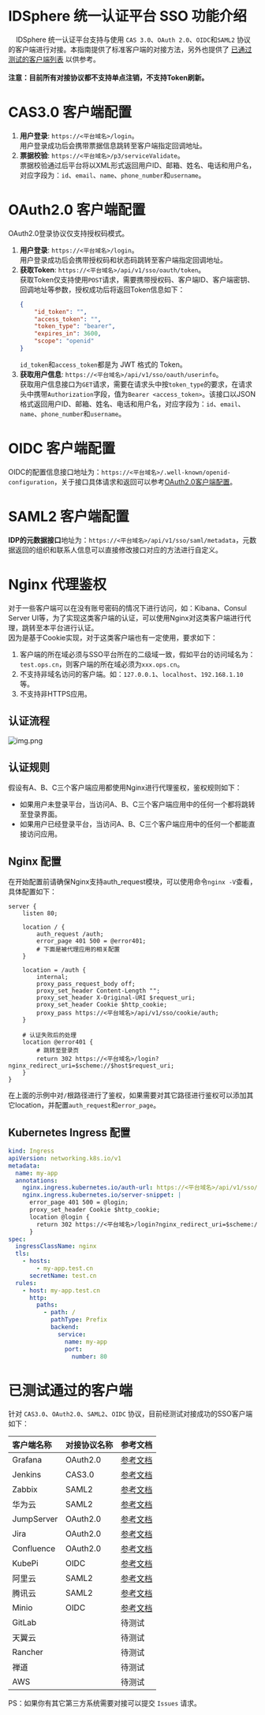 # IDSphere 统一认证平台 SSO 功能介绍
&nbsp;&nbsp;&nbsp;&nbsp;IDSphere 统一认证平台支持与使用 `CAS 3.0`、`OAuth 2.0`、`OIDC`和`SAML2` 协议的客户端进行对接。本指南提供了标准客户端的对接方法，另外也提供了 [已通过测试的客户端列表](#已测试通过的客户端) 以供参考。  
<br>
**注意：目前所有对接协议都不支持单点注销，不支持Token刷新。**
# CAS3.0 客户端配置
1. **用户登录**: `https://<平台域名>/login`。  
用户登录成功后会携带票据信息跳转至客户端指定回调地址。
2. **票据校验**: `https://<平台域名>/p3/serviceValidate`。  
票据校验通过后平台将以XML形式返回用户ID、邮箱、姓名、电话和用户名，对应字段为：`id`、`email`、`name`、`phone_number`和`username`。
# OAuth2.0 客户端配置
OAuth2.0登录协议仅支持授权码模式。
1. **用户登录**: `https://<平台域名>/login`。  
用户登录成功后会携带授权码和状态码跳转至客户端指定回调地址。
2. **获取Token**: `https://<平台域名>/api/v1/sso/oauth/token`。  
获取Token仅支持使用`POST`请求，需要携带授权码、客户端ID、客户端密钥、回调地址等参数，授权成功后将返回Token信息如下：
    ```json
    {
        "id_token": "",
        "access_token": "",
        "token_type": "bearer",
        "expires_in": 3600,
        "scope": "openid"
    }
    ```
    `id_token`和`access_token`都是为 JWT 格式的 Token。
3. **获取用户信息**: `https://<平台域名>/api/v1/sso/oauth/userinfo`。  
获取用户信息接口为`GET`请求，需要在请求头中按`token_type`的要求，在请求头中携带`Authorization`字段，值为`Bearer <access_token>`。该接口以JSON格式返回用户ID、邮箱、姓名、电话和用户名，对应字段为：`id`、`email`、`name`、`phone_number`和`username`。
# OIDC 客户端配置
OIDC的配置信息接口地址为：`https://<平台域名>/.well-known/openid-configuration`，关于接口具体请求和返回可以参考[OAuth2.0客户端配置](#OAuth2.0客户端配置)。
# SAML2 客户端配置
**IDP的元数据接口**地址为：`https://<平台域名>/api/v1/sso/saml/metadata`，元数据返回的组织和联系人信息可以直接修改接口对应的方法进行自定义。
# Nginx 代理鉴权
对于一些客户端可以在没有账号密码的情况下进行访问，如：Kibana、Consul Server UI等，为了实现这类客户端的认证，可以使用Nginx对这类客户端进行代理，跳转至本平台进行认证。
<br>
因为是基于Cookie实现，对于这类客户端也有一定使用，要求如下：
1. 客户端的所在域必须与SSO平台所在的二级域一致，假如平台的访问域名为：`test.ops.cn`，则客户端的所在域必须为`xxx.ops.cn`。
2. 不支持非域名访问的客户端。如：`127.0.0.1`、`localhost`、`192.168.1.10`等。 
3. 不支持非HTTPS应用。
## 认证流程
![img.png](sso_example/img/nginx.jpg)
## 认证规则
假设有A、B、C三个客户端应用都使用Nginx进行代理鉴权，鉴权规则如下：
* 如果用户未登录平台，当访问A、B、C三个客户端应用中的任何一个都将跳转至登录界面。
* 如果用户已经登录平台，当访问A、B、C三个客户端应用中的任何一个都能直接访问应用。
## Nginx 配置
在开始配置前请确保Nginx支持auth_request模块，可以使用命令`nginx -V`查看，具体配置如下：
```nginx
server {
	listen 80;

	location / {
		auth_request /auth;
		error_page 401 500 = @error401;
		# 下面是被代理应用的相关配置
	}
	
	location = /auth {
		internal;
		proxy_pass_request_body off;
		proxy_set_header Content-Length "";
		proxy_set_header X-Original-URI $request_uri;
		proxy_set_header Cookie $http_cookie;
		proxy_pass https://<平台域名>/api/v1/sso/cookie/auth;
	}

	# 认证失败后的处理
	location @error401 {
		# 跳转至登录页
		return 302 https://<平台域名>/login?nginx_redirect_uri=$scheme://$host$request_uri;
	}
}
```
在上面的示例中对`/`根路径进行了鉴权，如果需要对其它路径进行鉴权可以添加其它location，并配置`auth_request`和`error_page`。
## Kubernetes Ingress 配置
```yaml
kind: Ingress
apiVersion: networking.k8s.io/v1
metadata:
  name: my-app
  annotations:
    nginx.ingress.kubernetes.io/auth-url: https://<平台域名>/api/v1/sso/cookie/auth
    nginx.ingress.kubernetes.io/server-snippet: |
      error_page 401 500 = @login;
      proxy_set_header Cookie $http_cookie;
      location @login {
        return 302 https://<平台域名>/login?nginx_redirect_uri=$scheme://$host$request_uri;
      }
spec:
  ingressClassName: nginx
  tls:
    - hosts:
        - my-app.test.cn
      secretName: test.cn
  rules:
    - host: my-app.test.cn
      http:
        paths:
          - path: /
            pathType: Prefix
            backend:
              service:
                name: my-app
                port:
                  number: 80
```
# 已测试通过的客户端
针对 `CAS3.0`、`OAuth2.0`、`SAML2`、`OIDC` 协议，目前经测试对接成功的SSO客户端如下：

| 客户端名称      | 对接协议名称   | 参考文档                                                                                               |
|:-----------|:---------|----------------------------------------------------------------------------------------------------|
| Grafana    | OAuth2.0 | [参考文档](https://github.com/yuyan075500/ops-api/blob/main/deploy/sso_example/grafana.md "参考文档")      |
| Jenkins    | CAS3.0   | [参考文档](https://github.com/yuyan075500/ops-api/blob/main/deploy/sso_example/jenkins.md "参考文档")      |
| Zabbix     | SAML2    | [参考文档](https://github.com/yuyan075500/ops-api/blob/main/deploy/sso_example/zabbix.md "参考文档")       |
| 华为云        | SAML2    | [参考文档](https://github.com/yuyan075500/ops-api/blob/main/deploy/sso_example/huawei_cloud.md "参考文档") |
| JumpServer | OAuth2.0 | [参考文档](https://github.com/yuyan075500/ops-api/blob/main/deploy/sso_example/jumpserver.md "参考文档")   |
| Jira       | OAuth2.0 | [参考文档](https://github.com/yuyan075500/ops-api/blob/main/deploy/sso_example/jira.md "参考文档")         |
| Confluence | OAuth2.0 | [参考文档](https://github.com/yuyan075500/ops-api/blob/main/deploy/sso_example/confluence.md "参考文档")   |
| KubePi     | OIDC     | [参考文档](https://github.com/yuyan075500/ops-api/blob/main/deploy/sso_example/kubepi.md "参考文档")       |
| 阿里云        | SAML2    | [参考文档](https://github.com/yuyan075500/ops-api/blob/main/deploy/sso_example/aliyun.md "参考文档")       |
| 腾讯云        | SAML2    | [参考文档](https://github.com/yuyan075500/ops-api/blob/main/deploy/sso_example/tencent.md "参考文档")      |
| Minio      | OIDC     | [参考文档](https://github.com/yuyan075500/ops-api/blob/main/deploy/sso_example/minio.md "参考文档")        |
| GitLab     |          | 待测试                                                                                                |
| 天翼云        |          | 待测试                                                                                                |
| Rancher    |          | 待测试                                                                                                |
| 禅道         |          | 待测试                                                                                                |
| AWS        |          | 待测试                                                                                                |

PS：如果你有其它第三方系统需要对接可以提交 `Issues` 请求。